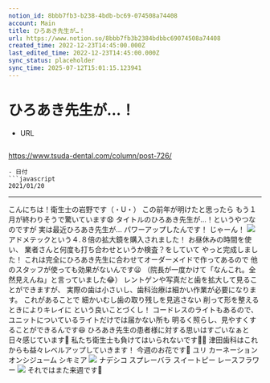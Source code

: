 ```yaml
---
notion_id: 8bbb7fb3-b238-4bdb-bc69-074508a74408
account: Main
title: ひろあき先生が…！
url: https://www.notion.so/8bbb7fb3b2384bdbbc69074508a74408
created_time: 2022-12-23T14:45:00.000Z
last_edited_time: 2022-12-23T14:45:00.000Z
sync_status: placeholder
sync_time: 2025-07-12T15:01:15.123941
---
```

# ひろあき先生が…！

- URL
  ```javascript
https://www.tsuda-dental.com/column/post-726/
  ```
- 日付
  ```javascript
2021/01/20
  ```
---
こんにちは！衛生士の岩野です（・U・）
この前年が明けたと思ったら
もう１月が終わりそうで驚いています😧
タイトルのひろあき先生が…！というやつなのですが
実は最近ひろあき先生が…
パワーアップしたんです！
じゃーん！
![](https://www.tsuda-dental.com/column/_data/contribute/images/726_1_18.jpg)
アドメテックという４.８倍の拡大鏡を購入されました！
お昼休みの時間を使い、
業者さんと何度も打ち合わせというか検査？をしていて
やっと完成しました！
これは完全にひろあき先生に合わせてオーダーメイドで作ってあるので
他のスタッフが使っても効果がないんです😦
（院長が一度かけて「なんこれ。全然見えんね」と言っていました😂）
レントゲンや写真だと歯を拡大して見ることができますが、
実際の歯は小さいし、歯科治療は細かい作業が必要になります。
これがあることで
細かいむし歯の取り残しを見逃さない
削って形を整えるときによりキレイに
という良いことづくし！
コードレスのライトもあるので、
ユニットについているライトだけでは届かない所も
明るく照らし、見やすくすることができるんです😆
ひろあき先生の患者様に対する思いはすごいなぁと日々感じています🤔
私たち衛生士も負けてはいられないです😤✨
津田歯科はこれからも益々レベルアップしていきます！
今週のお花です💐
ユリ
カーネーション
オンシジューム
シキミア
![](https://www.tsuda-dental.com/column/_data/contribute/images/726_1_21.jpg)
ナデシコ
スプレーバラ
スイートピー
レースフラワー
![](https://www.tsuda-dental.com/column/_data/contribute/images/726_1_22.jpg)
それではまた来週です🤗